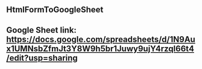 ## HtmlFormToGoogleSheet
## Google Sheet link:  https://docs.google.com/spreadsheets/d/1N9Aux1UMNsbZfmJt3Y8W9h5br1Juwy9ujY4rzql66t4/edit?usp=sharing
